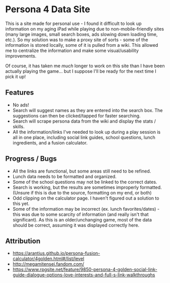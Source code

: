 # Persona 4 Data Site

This is a site made for personal use - I found it difficult to look up information on my aging iPad while playing due to non-mobile-friendly sites (many large images, small search boxes, ads slowing down loading time, etc.).  So my solution was to make a proxy site of sorts - some of the information is stored locally, some of it is pulled from a wiki.  This allowed me to centralize the information and make some visual/usability improvements.

Of course, it has taken me _much_ longer to work on this site than I have been actually playing the game... but I suppose I'll be ready for the next time I pick it up!

## Features
- No ads!
- Search will suggest names as they are entered into the search box.  The suggestions can then be clicked/tapped for faster searching.
- Search will scrape persona data from the wiki and display the stats / skills.
- All the information/links I've needed to look up during a play session is all in one place, including social link guides, school questions, lunch ingredients, and a fusion calculator.

## Progress / Bugs
- All the links are functional, but some areas still need to be refined.  
- Lunch data needs to be formatted and organized.
- Some of the school questions may not be linked to the correct dates.  
- Search is working, but the results are sometimes improperly formatted. (Unsure if this is due to the source, formatting on my end, or both)
- Odd clipping on the calculator page.  I haven't figured out a solution to this yet.
- Some of the information may be incorrect (ex. lunch favorites/dates) - this was due to some scarcity of information (and really isn't that significant).  As this is an older/unchanging game, most of the data should be correct, assuming it was displayed correctly here.

## Attribution
- https://arantius.github.io/persona-fusion-calculator/4golden.html#/list/level
- http://megamitensei.fandom.com/
- https://www.rpgsite.net/feature/9850-persona-4-golden-social-link-guide-dialogue-options-love-interests-and-full-s-link-walkthroughs
